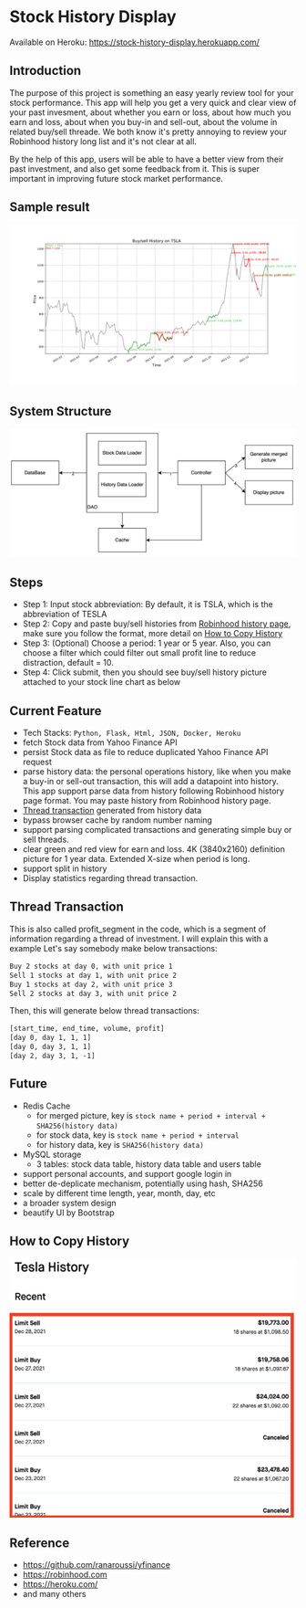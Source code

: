 # Stock History Display

Available on Heroku: https://stock-history-display.herokuapp.com/

## Introduction
The purpose of this project is something an easy yearly review tool for your stock performance. This app will help you get a very quick and clear view of your past invesment, about whether you earn or loss, about how much you earn and loss, about when you buy-in and sell-out, about the volume in related buy/sell threade. We both know it's pretty annoying to review your Robinhood history long list and it's not clear at all.

By the help of this app, users will be able to have a better view from their past investment, and also get some feedback from it. This is super important in improving future stock market performance. 

## Sample result
![](static/TSLA_1y_result.png)

## System Structure
![](static/sd2.png)

## Steps
- Step 1: Input stock abbreviation: By default, it is TSLA, which is the abbreviation of TESLA
- Step 2: Copy and paste buy/sell histories from [Robinhood history page](https://robinhood.com/history/e39ed23a-7bd1-4587-b060-71988d9ef483), make sure you follow the format, more detail on [How to Copy History](#How-to-Copy-History)
- Step 3: (Optional) Choose a period: 1 year or 5 year. Also, you can choose a filter which could filter out small profit line to reduce distraction, default = 10.
- Step 4: Click submit, then you should see buy/sell history picture attached to your stock line chart as below

## Current Feature
- Tech Stacks: `Python, Flask, Html, JSON, Docker, Heroku`
- fetch Stock data from Yahoo Finance API
- persist Stock data as file to reduce duplicated Yahoo Finance API request 
- parse history data: the personal operations history, like when you make a buy-in or sell-out transaction, this will add a datapoint into history. This app support parse data from history following Robinhood history page format. You may paste history from Robinhood history page.
- [Thread transaction](#Thread-Transaction) generated from history data
- bypass browser cache by random number naming
- support parsing complicated transactions and generating simple buy or sell threads. 
- clear green and red view for earn and loss. 4K (3840x2160) definition picture for 1 year data. Extended X-size when period is long. 
- support split in history
- Display statistics regarding thread transaction. 

## Thread Transaction
This is also called profit_segment in the code, which is a segment of information regarding a thread of investment. I will explain this with a example
Let's say somebody make below transactions:

```
Buy 2 stocks at day 0, with unit price 1
Sell 1 stocks at day 1, with unit price 2
Buy 1 stocks at day 2, with unit price 3
Sell 2 stocks at day 3, with unit price 2
```
Then, this will generate below thread transactions:
```
[start_time, end_time, volume, profit]
[day 0, day 1, 1, 1]
[day 0, day 3, 1, 1]
[day 2, day 3, 1, -1]
```

## Future
- Redis Cache
  - for merged picture, key is `stock name + period + interval + SHA256(history data)`
  - for stock data, key is `stock name + period + interval`
  - for history data, key is `SHA256(history data)`
- MySQL storage
  - 3 tables: stock data table, history data table and users table
- support personal accounts, and support google login in
- better de-deplicate mechanism, potentially using hash, SHA256
- scale by different time length, year, month, day, etc
- a broader system design
- beautify UI by Bootstrap

## How to Copy History
![](static/his.png)

## Reference
- https://github.com/ranaroussi/yfinance
- https://robinhood.com
- https://heroku.com/
- and many others
